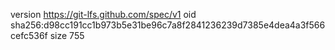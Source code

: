 version https://git-lfs.github.com/spec/v1
oid sha256:d98cc191cc1b973b5e31be96c7a8f2841236239d7385e4dea4a3f566cefc536f
size 755

